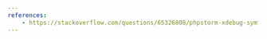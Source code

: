```yaml
---
references:
    - https://stackoverflow.com/questions/65326808/phpstorm-xdebug-symfony-configuration
---
```


